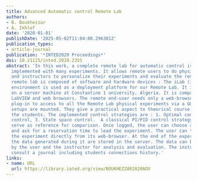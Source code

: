 ```yaml
---
title: Advanced Automatic control Remote Lab
authors:
- B. Boukhezzar
- A. Ikhlef
date: '2020-01-01'
publishDate: '2025-05-02T11:04:08.296381Z'
publication_types:
- article-journal
publication: '*INTED2020 Proceedings*'
doi: 10.21125/inted.2020.2355
abstract: 'In this work, a complete remote lab for automatic control is designed and
  implemented with many experiments. It allows remote users to do physical experiment
  and instructors to personalize their experiments and evaluate the remote students.  The
  remote lab is composed of software and hardware devices : The iLab (internet Laboratory)
  environment is used as a deployment platform for our Remote Lab. It is installed
  on a server machine at Constantine 1 university, Algeria. It is compatible with
  LabVIEW and web browsers. The remote end-user needs only a web-browser and an installed
  plug-in to access to all the Remote Lab physical experiments via a GUI.  Many experimental
  setups are mounted. They give a practical aspect to theorical course followed by
  the students. The implemented control strategies are : 1. Optimal control, 2. Polynomial
  control, 3. State space control.  A classical PI/PID control strategy is added to
  serve as reference for comparison. Once logged, the user can choose an experiment
  and ask for a reservation time to lead the experiment. The user can then launch
  the experiment directly from its web-browser. At the end of the experiment, all
  the data generated during it are stored in the server. The data can be downloaded
  by the user and the instructor for analysis and evaluation. The instructor can also
  consult a journal including students connections history.'
links:
- name: URL
  url: https://library.iated.org/view/BOUKHEZZAR2020ADV
---
```

